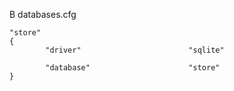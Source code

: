 В databases.cfg

    "store"
    {
            "driver"                        "sqlite"

            "database"                      "store"
    }
